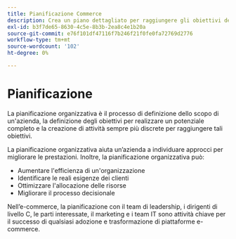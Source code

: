 ```yaml
---
title: Pianificazione Commerce
description: Crea un piano dettagliato per raggiungere gli obiettivi del progetto Adobe Commerce.
exl-id: b3f7de65-8630-4c5e-8b3b-2ea8c4e1b20a
source-git-commit: e76f101df47116f7b246f21f0fe0fa72769d2776
workflow-type: tm+mt
source-wordcount: '102'
ht-degree: 0%

---
```


# Pianificazione

La pianificazione organizzativa è il processo di definizione dello scopo di un&#39;azienda, la definizione degli obiettivi per realizzare un potenziale completo e la creazione di attività sempre più discrete per raggiungere tali obiettivi.

La pianificazione organizzativa aiuta un’azienda a individuare approcci per migliorare le prestazioni. Inoltre, la pianificazione organizzativa può:&#x200B;

- Aumentare l&#39;efficienza di un&#39;organizzazione&#x200B;
- Identificare le reali esigenze dei clienti&#x200B;
- Ottimizzare l&#39;allocazione delle risorse&#x200B;
- Migliorare il processo decisionale&#x200B;

Nell’e-commerce, la pianificazione con il team di leadership, i dirigenti di livello C, le parti interessate, il marketing e i team IT sono attività chiave per il successo di qualsiasi adozione e trasformazione di piattaforme e-commerce.
